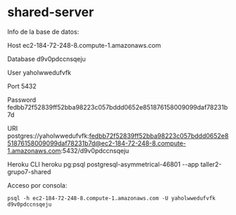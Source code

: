 # shared-server

Info de la base de datos:

Host
    ec2-184-72-248-8.compute-1.amazonaws.com

Database
    d9v0pdccnsqeju

User
    yaholwwedufvfk

Port
    5432

Password
    fedbb72f52839ff52bba98223c057bddd0652e851876158009099daf78231b7d

URI
    postgres://yaholwwedufvfk:fedbb72f52839ff52bba98223c057bddd0652e851876158009099daf78231b7d@ec2-184-72-248-8.compute-1.amazonaws.com:5432/d9v0pdccnsqeju

Heroku CLI
    heroku pg:psql postgresql-asymmetrical-46801 --app taller2-grupo7-shared


Acceso por consola:

    psql -h ec2-184-72-248-8.compute-1.amazonaws.com -U yaholwwedufvfk d9v0pdccnsqeju
